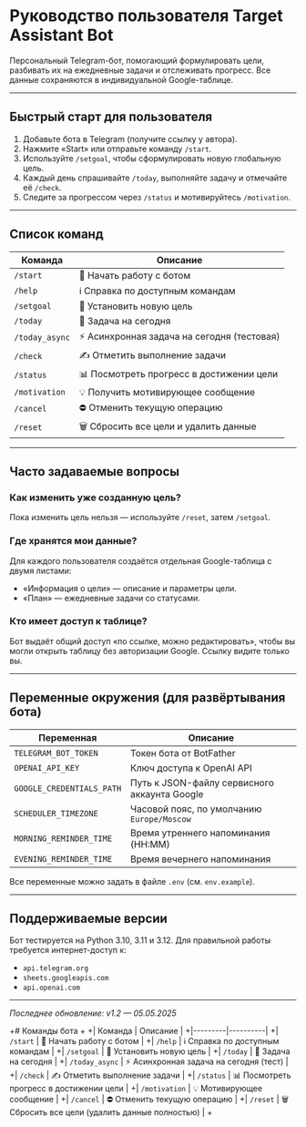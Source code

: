 # Руководство пользователя Target Assistant Bot

Персональный Telegram-бот, помогающий формулировать цели, разбивать их на ежедневные задачи и отслеживать прогресс. Все данные сохраняются в индивидуальной Google-таблице.

---

## Быстрый старт для пользователя
1. Добавьте бота в Telegram (получите ссылку у автора).
2. Нажмите «Start» или отправьте команду `/start`.
3. Используйте `/setgoal`, чтобы сформулировать новую глобальную цель.
4. Каждый день спрашивайте `/today`, выполняйте задачу и отмечайте её `/check`.
5. Следите за прогрессом через `/status` и мотивируйтесь `/motivation`.

---

## Список команд

| Команда | Описание |
|---------|----------|
| `/start` | 🚀 Начать работу с ботом |
| `/help`  | ℹ️ Справка по доступным командам |
| `/setgoal` | 🎯 Установить новую цель |
| `/today` | 📅 Задача на сегодня |
| `/today_async` | ⚡ Асинхронная задача на сегодня (тестовая) |
| `/check` | ✍️ Отметить выполнение задачи |
| `/status` | 📊 Посмотреть прогресс в достижении цели |
| `/motivation` | 💡 Получить мотивирующее сообщение |
| `/cancel` | ⛔ Отменить текущую операцию |
| `/reset` | 🗑️ Сбросить все цели и удалить данные |

---

## Часто задаваемые вопросы

### Как изменить уже созданную цель?
Пока изменить цель нельзя — используйте `/reset`, затем `/setgoal`.

### Где хранятся мои данные?
Для каждого пользователя создаётся отдельная Google-таблица с двумя листами:
* «Информация о цели» — описание и параметры цели.
* «План» — ежедневные задачи со статусами.

### Кто имеет доступ к таблице?
Бот выдаёт общий доступ «по ссылке, можно редактировать», чтобы вы могли открыть таблицу без авторизации Google. Ссылку видите только вы.

---

## Переменные окружения (для развёртывания бота)
| Переменная | Описание |
|------------|----------|
| `TELEGRAM_BOT_TOKEN` | Токен бота от BotFather |
| `OPENAI_API_KEY` | Ключ доступа к OpenAI API |
| `GOOGLE_CREDENTIALS_PATH` | Путь к JSON-файлу сервисного аккаунта Google |
| `SCHEDULER_TIMEZONE` | Часовой пояс, по умолчанию `Europe/Moscow` |
| `MORNING_REMINDER_TIME` | Время утреннего напоминания (HH:MM) |
| `EVENING_REMINDER_TIME` | Время вечернего напоминания |

Все переменные можно задать в файле `.env` (см. `env.example`).

---

## Поддерживаемые версии
Бот тестируется на Python 3.10, 3.11 и 3.12. Для правильной работы требуется интернет-доступ к:
* `api.telegram.org`
* `sheets.googleapis.com`
* `api.openai.com`

---

_Последнее обновление: v1.2 — 05.05.2025_

+# Команды бота
+
+| Команда | Описание |
+|---------|----------|
+| `/start` | 🚀 Начать работу с ботом |
+| `/help`  | ℹ️ Справка по доступным командам |
+| `/setgoal` | 🎯 Установить новую цель |
+| `/today` | 📅 Задача на сегодня |
+| `/today_async` | ⚡ Асинхронная задача на сегодня (тест) |
+| `/check` | ✍️ Отметить выполнение задачи |
+| `/status` | 📊 Посмотреть прогресс в достижении цели |
+| `/motivation` | 💡 Мотивирующее сообщение |
+| `/cancel` | ⛔ Отменить текущую операцию |
+| `/reset` | 🗑️ Сбросить все цели (удалить данные полностью) |
+ 